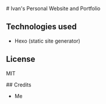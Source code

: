 # Ivan's Personal Website and Portfolio

## Technologies used
- Hexo (static site generator)

## License
MIT

## Credits 
- Me
